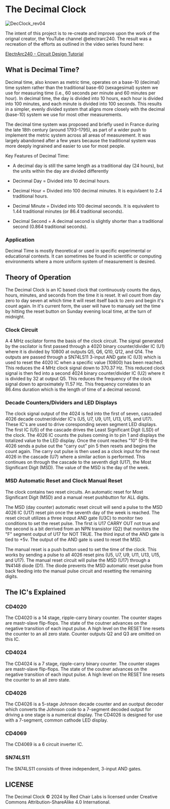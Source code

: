 # The Decimal Clock

![DecClock_rev04](https://github.com/user-attachments/assets/9f4a5fcb-c1b0-4f66-ae1a-e88d5ba9b3cc)


The intent of this project is to re-create and improve upon the work of the orignal creator, the YouTube channel @electrarc240. The result was a recreation of the efforts as outlined in the video series found here:

[ElectrArc240 - Circuit Design Tutorial](https://youtube.com/playlist?list=PLLU_IzzSGosPplrq8NabdY06zsDWTVgaa&si=tTeOY5h2Lhq4mCgW)



## What is Decimal Time?

Decimal time, also known as metric time, operates on a base-10 (decimal) time system rather than the traditional base-60 (sexagesimal) system we use for measuring time (i.e., 60 seconds per minute and 60 minutes per hour). In decimal time, the day is divided into 10 hours, each hour is divided into 100 minutes, and each minute is divided into 100 seconds. This results in a simpler, evenly divided system that aligns more closely with the decimal (base-10) system we use for most other measurements.

The decimal time system was proposed and briefly used in France during the late 18th century (around 1793–1795), as part of a wider push to implement the metric system across all areas of measurement. It was largely abandoned after a few years because the traditional system was more deeply ingrained and easier to use for most people.

Key Features of Decimal Time:

- A decimal day is still the same length as a traditional day (24 hours), but the units within the day are divided differently

- Decinmal Day =    Divided into 10 decimal hours.

- Decimal Hour =    Divided into 100 decimal minutes. It is equivlaent to 2.4 traditional hours.

- Decimal Minute =  Divided into 100 decimal seconds. It is equivalent to 1.44 traditional minutes (or 86.4 traditional seconds).

- Decimal Second =  A decimal second is slightly shorter than a traditional second (0.864 traditional seconds).

### Application

Decimal Time is mostly theoretical or used in specific experimental or educational contexts. It can sometimes be found in scientific or computing environments where a more uniform system of measurement is desired.

## Theory of Operation

The Decimal Clock is an IC based clock that continuously counts the days, hours, minutes, and seconds from the time it is reset. It wil count from day zero to day seven at which time it will reset itself back to zero and begin it's count again. In it's current form, the user will have to manualy set the time by hitting the reset button on Sunday evening local time, at the turn of midnight.

### Clock Circuit
A 4 MHz oscilator forms the basis of the clock circuit. The signal generated by the oscilator is first passed through a 4020 binary counter/divider IC (U1) where it is divided by 10800 at outputs Q5, Q6, Q10, Q12, and Q14. The outputs are passed through a SN74LS11 3-input AND gate IC (U3) which is used to reset the 4020 IC when a specific value (10800) has been reached. This reduces the 4 MHz clock signal down to 370.37 Hz. This reduced clock signal is then fed into a second 4024 binary counter/divider IC (U2) where it is divided by 32 at output Q5. This reduces the frequency of the clock signal down to aproximately 11.57 Hz. This frequency correlates to an 86.4ms duration which is the length of time of a decimal second.

### Decade Counters/Dividers and LED Displays
The clock signal output of the 4024 is fed into the first of seven, cascaded 4026 decade coutner/divider IC's (U5, U7, U9, U11, U13, U15, and U17). These IC's are used to drive coresponding seven segment LED displays. The first IC (U5) of the cascade drives the Least Significant Digit (LSD) of the clock. The 4026 IC counts the pulses coming in to pin 1 and displays the totalized value to the LED display. Once the count reaches "10" (0-9) the 4026 sends a pulse out the "carry out" pin 5 then resets and begins the count again. The carry out pulse is then used as a clock input for the next 4026 in the cascade (U7) where a similar action is performed. This continues on through the cascade to the seventh digit (U17), the Most Significant Digit (MSD). The value of the MSD is the day of the week.

### MSD Automatic Reset and Clock Manual Reset
The clock contains two reset circuits. An automatic reset for Most Significant Digit (MSD) and a manual reset pushbutton for ALL digits.

The MSD (day counter) automatic reset circuit will send a pulse to the MSD 4026 IC (U17) reset pin once the seventh day of the week is reached. The reset circuit utilizes a three inoput AND gate (U3C) to monitor two conditions to set the reset pulse. The first is U17 CARRY OUT not true and the second is a bit derrived from an NPN transistor (Q2) that monitors the "F" segment output of U17 for NOT TRUE. The third input of the AND gate is tied to +5v. The output of the AND gate is used to reset the MSD. 

The manual reset is a push button used to set the time of the clock. This works by sending a pulse to all 4026 reset pins (U5, U7, U9, U11, U13, U15, and U17). The manual reset circuit will pulse the MSD (U17) through a 1N4148 diode (D1). The diode prevents the MSD automatic reset pulse from back feeding into the manual pulse circuit and resetting the remaining digits.

## The IC's Explained

### CD4020
The CD4020 is a 14 stage, ripple-carry binary counter. The counter stages are mastr-slave flip-flops. The state of the coutner advances on the negative transition of each input pulse. A high level on the RESET line resets the counter to an all zero state. Counter outputs Q2 and Q3 are omitted on this IC.

### CD4024
The CD4024 is a 7 stage, ripple-carry binary counter. The counter stages are mastr-slave flip-flops. The state of the coutner advances on the negative transition of each input pulse. A high level on the RESET line resets the counter to an all zero state.

### CD4026
The CD4026 is a 5-stage Johnson decade counter and an ouotput decoder which converts the Johnson code to a 7-segment decoded output for driving a one stage is a numerical display. The CD4026 is designed for use with a 7-segment, common cathode LED display.

### CD4069
The CD4069 is a 6 circuit inverter IC.

### SN74LS11
The SN74LS11 consists of three independent, 3-input AND gates.

## LICENSE
The Decimal Clock © 2024 by Red Chair Labs is licensed under Creative Commons Attribution-ShareAlike 4.0 International.

